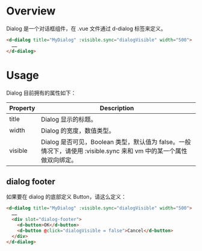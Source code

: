 # Overview

Dialog 是一个对话框组件，在 .vue 文件通过 d-dialog 标签来定义。

```HTML
<d-dialog title="MyDialog" :visible.sync="dialogVisible" width="500">
  ……
</d-dialog>
```

# Usage

Dialog 目前拥有的属性如下：

| Property | Description |
| ---- | ---- |
| title | Dialog 显示的标题。 |
| width | Dialog 的宽度，数值类型。 |
| visible | Dialog 是否可见，Boolean 类型，默认值为 false。一般情况下，请使用 :visible.sync 来和 vm 中的某一个属性做双向绑定。 |

## dialog footer

如果要在 dialog 的底部定义 Button，请这么定义：

```HTML
<d-dialog title="MyDialog" :visible.sync="dialogVisible" width="500">
  ……
  <div slot="dialog-footer">
    <d-button>OK</d-button>
    <d-button @click="dialogVisible = false">Cancel</d-button>
  </div>
</d-dialog>
``` 